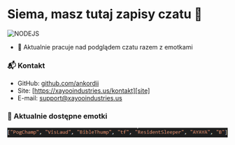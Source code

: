 # Siema, masz tutaj zapisy czatu 👋

![NODEJS](https://img.shields.io/badge/NODEJS-Chillin-green)

- 🌱 Aktualnie pracuje nad podglądem czatu razem z emotkami

### 📬 Kontakt

- GitHub: [github.com/ankordii][github]
- Site: [https://xayooindustries.us/kontakt][site]
- E-mail: support@xayooindustries.us

### 💎 Aktualnie dostępne emotki
![emotki](https://raw.githubusercontent.com/anKordii/XayooIndustries-Czat/main/assets/emotki.png)

[github]: https://github.com/ankordii
[site]: https://xayooindustries.us/kontakt

